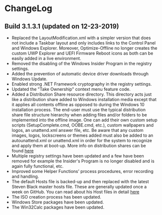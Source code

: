 # ChangeLog #

## Build 3.1.3.1 (updated on 12-23-2019) ##

- Replaced the LayoutModification.xml with a simpler version that does not include a Taskbar layout and only includes links to the Control Panel and Windows Explorer. Moreover, Optimize-Offline no longer creates the custom UWP Explorer and UEFI Firmware Reboot icons as both can be easily added in a live environment.
- Removed the disabling of the Windows Insider Program in the registry settings.
- Added the prevention of automatic device driver downloads through Windows Update.
- Enabled strong .NET Framework cryptography in the registry settings.
- Updated the "Take Ownership" context menu feature code.
- Added a Distribution Share resource directory. This directory acts just like a distribution share added to Windows installation media except that it applies all contents offline as opposed to during the Windows 10 installation process. The end-user must use the typical distribution share file structure hierarchy when adding files and/or folders to be implemented into the offline image. One can add their own custom setup scripts (SetupComplete.cmd, OOBE.cmd, etc.), custom wallpapers and logos, an unattend.xml answer file, etc. Be aware that any custom images, logos, lockscreens or themes added must also be added to an autounattend.xml or unattend.xml in order for the system to recognize and apply them at boot-up. More info on distribution shares can be found [here](https://docs.microsoft.com/en-us/windows-hardware/customize/desktop/wsim/distribution-shares-and-configuration-sets-overview)
- Multiple registry settings have been updated and a few have been removed for example the Insider's Program is no longer disabled and is again fully functional, etc.
- Improved some Helper Functions' process procedures, error recording and handling.
- The default Hosts file is backed-up and then replaced with the latest Steven Black master hosts file.  These are generally updated once a week on GitHub.  You can read about his Host files in detail [here](https://github.com/StevenBlack/hosts)
- The ISO creation process has been updated.
- Windows Store packages have been updated.
- The Win32Calc packages have been updated.